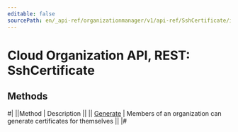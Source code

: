 ```yaml
---
editable: false
sourcePath: en/_api-ref/organizationmanager/v1/api-ref/SshCertificate/index.md
---
```


# Cloud Organization API, REST: SshCertificate

## Methods

#|
||Method | Description ||
|| [Generate](generate.md) | Members of an organization can generate certificates for themselves ||
|#